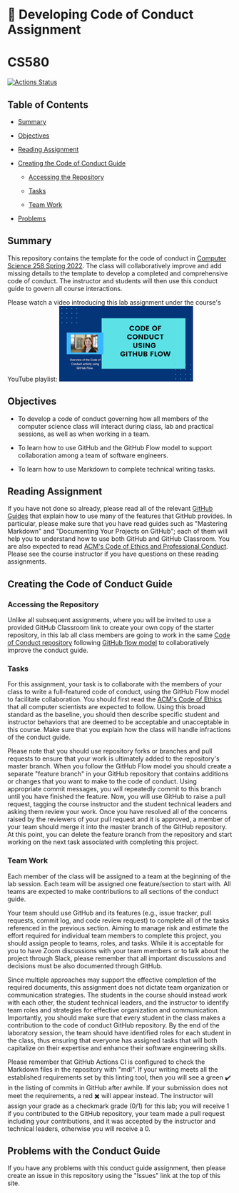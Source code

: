 # :crocodile: Developing Code of Conduct Assignment
# CS580

[![Actions Status](https://github.com/Allegheny-Mozilla-Fellows/CodeOfConduct/workflows/linting/badge.svg)](https://github.com/Allegheny-Mozilla-Fellows/CodeOfConduct/actions)

## Table of Contents

* [Summary](#summary)

* [Objectives](#objectives)

* [Reading Assignment](#reading-assignment)

* [Creating the Code of Conduct Guide](#creating-the-code-of-conduct-guide)

  + [Accessing the Repository](#accessing-the-repository)

  + [Tasks](#tasks)

  + [Team Work](#team-work)

* [Problems](problems-with-the-conduct-guide)

## Summary

This repository contains the template for the code of conduct in [Computer Science 258 Spring 2022](https://www.cs.allegheny.edu/sites/obonhamcarter/cs580.html). The class will
collaboratively improve and add missing details to the template to develop a
completed and comprehensive code of conduct. The instructor and students will
then use this conduct guide to govern all course interactions.

Please watch a video introducing this lab assignment under the course's YouTube playlist: [![Code Of Conduct Assignment Introduction](CodeOfConduct_YouTubeThumbnail_small.png)](https://www.youtube.com/playlist?list=PLz9YRLfRGO9JpJfVknMPnK_jagA0mgxN0)

## Objectives

* To develop a code of conduct governing how all members of the computer science class will interact during class, lab and practical sessions, as well as when working in a team.

* To learn how to use GitHub and the GitHub Flow model to support collaboration among a team of software engineers.

* To learn how to use Markdown to complete technical writing tasks.

## Reading Assignment

If you have not done so already, please read all of the relevant [GitHub Guides](https://guides.github.com/) that explain how to use many of the features that GitHub provides. In  particular,  please  make  sure  that  you  have  read guides  such  as  "Mastering  Markdown"  and "Documenting Your Projects on GitHub"; each of them will help you to understand how to use both GitHub and GitHub Classroom. You are also expected to read [ACM's Code of Ethics and Professional Conduct](https://www.acm.org/code-of-ethics).
Please see the course instructor if you have questions on these reading assignments.

## Creating the Code of Conduct Guide

### Accessing the Repository

Unlike all subsequent assignments, where you will be invited to use a provided
GitHub Classroom link to create your own copy of the starter repository, in this
lab all class members are going to work in the same
[Code of Conduct repository](https://github.com/Allegheny-Mozilla-Fellows/CodeOfConduct) following
[GitHub flow model](https://help.github.com/articles/github-flow/) to collaboratively improve
the conduct guide.

### Tasks

For this assignment, your task is to collaborate with the members of your class to write a full-featured code of conduct, using
the GitHub Flow model to facilitate collaboration. You should first read the
[ACM's Code of Ethics](https://www.acm.org/code-of-ethics) that all computer
scientists are expected to follow. Using this broad standard as the baseline,
you should then describe specific student and instructor behaviors
that are deemed to be acceptable and unacceptable in this course.
Make sure that you explain how the class will handle infractions of the conduct
guide.

Please note that you should use repository forks or branches and pull requests
to ensure that your work is ultimately added to the repository's master
branch. When you follow the GitHub Flow model you should create a separate
"feature branch" in your GitHub repository that contains additions or changes
that you want to make to the code of conduct. Using appropriate commit messages,
you will repeatedly commit to this branch until you have finished the feature. Now, you
will use GitHub to raise a pull request, tagging the course instructor
and the student technical leaders and asking them review your work.
Once you have resolved all of the concerns raised by the reviewers of your pull
request and it is approved, a member of your team should merge it into
the master branch of the GitHub repository. At this point, you can
delete the feature branch from the repository and start working on the next
task associated with completing this project.

### Team Work

Each member of the class will be assigned to a team at the beginning
of the lab session. Each team will be assigned one feature/section to start
with. All teams are expected to make contributions to all sections of the conduct
guide.

Your team should use GitHub and its features (e.g., issue tracker, pull requests,
commit log, and code review request) to complete all of the tasks referenced in
the previous section. Aiming to manage risk and estimate the effort required for
individual team members to complete this project, you should assign people to
teams, roles, and tasks. While it is acceptable for you to have Zoom
discussions with your team members or to talk about the project through Slack,
please remember that all important discussions and decisions must be also
documented through GitHub.

Since multiple approaches may support the effective completion of the
required documents, this assignment does not dictate team organization or
communication strategies. The students in the course should instead work
with each other, the student technical leaders, and the instructor to identify
team roles and strategies for effective organization and communication.
Importantly, you should make sure that every student in the class makes a
contribution to the code of conduct GitHub repository. By the end of the
laboratory session, the team should have identified roles for each student
in the class, thus ensuring that everyone has assigned tasks that will both
capitalize on their expertise and enhance their software engineering skills.


Please remember that GitHub Actions CI is configured to check the Markdown files in
the repository with "mdl". If your writing meets all the established requirements
set by this linting tool, then you will see a green :heavy_check_mark: in the listing of
commits in GitHub after awhile. If your submission does not meet the requirements,
a red :heavy_multiplication_x: will appear instead. The instructor will assign
your grade as a checkmark grade (0/1) for this lab; you will receive 1 if you
contributed to the GitHub repository, your team made a pull request including
your contributions, and it was accepted by the instructor and technical leaders,
otherwise you will receive a 0.

## Problems with the Conduct Guide

If you have any problems with this conduct guide assignment, then please create an issue
in this repository using the "Issues" link at the top of this site.
